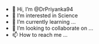 - 👋 Hi, I’m @DrPriyanka94
- 👀 I’m interested in Science
- 🌱 I’m currently learning ...
- 💞️ I’m looking to collaborate on ...
- 📫 How to reach me ...

<!---
DrPriyanka94/DrPriyanka94 is a ✨ special ✨ repository because its `README.md` (this file) appears on your GitHub profile.
You can click the Preview link to take a look at your changes.
--->
